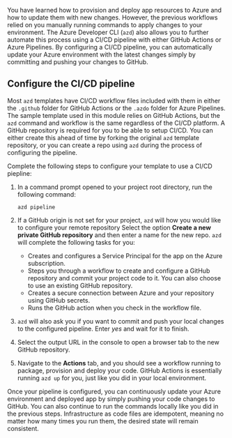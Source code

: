 You have learned how to provision and deploy app resources to Azure and how to update them with new changes. However, the previous workflows relied on you manually running commands to apply changes to your environment. The Azure Developer CLI (`azd`) also allows you to further automate this process using a CI/CD pipeline with either GitHub Actions or Azure Pipelines. By configuring a CI/CD pipeline, you can automatically update your Azure environment with the latest changes simply by committing and pushing your changes to GitHub.

## Configure the CI/CD pipeline

Most `azd` templates have CI/CD workflow files included with them in either the `.github` folder for GitHub Actions or the `.azdo` folder for Azure Pipelines. The sample template used in this module relies on GitHub Actions, but the `azd` command and workflow is the same regardless of the CI/CD platform. A GitHub repository is required for you to be able to setup CI/CD. You can either create this ahead of time by forking the original `azd` template repository, or you can create a repo using `azd` during the process of configuring the pipeline.

Complete the following steps to configure your template to use a CI/CD piepline:

1. In a command prompt opened to your project root directory, run the following command:

    ```azdeveloper
    azd pipeline
    ```

1. If a GitHub origin is not set for your project, `azd` will how you would like to configure your remote repository Select the option **Create a new private GitHub repository** and then enter a name for the new repo. `azd` will complete the following tasks for you:
    * Creates and configures a Service Principal for the app on the Azure subscription.
    * Steps you through a workflow to create and configure a GitHub repository and commit your project code to it. You can also choose to use an existing GitHub repository.
    * Creates a secure connection between Azure and your repository using GitHub secrets.
    * Runs the GitHub action when you check in the workflow file.

1. `azd` will also ask you if you want to commit and push your local changes to the configured pipeline. Enter *yes* and wait for it to finish.

1. Select the output URL in the console to open a browser tab to the new GitHub repository.

1. Navigate to the **Actions** tab, and you should see a workflow running to package, provision and deploy your code. GitHub Actions is essentially running `azd up` for you, just like you did in your local environment.

Once your pipeline is configured, you can continuously update your Azure environment and deployed app by simply pushing your code changes to GitHub. You can also continue to run the commands locally like you did in the previous steps. Infrastructure as code files are idempotent, meaning no matter how many times you run them, the desired state will remain consistent.
